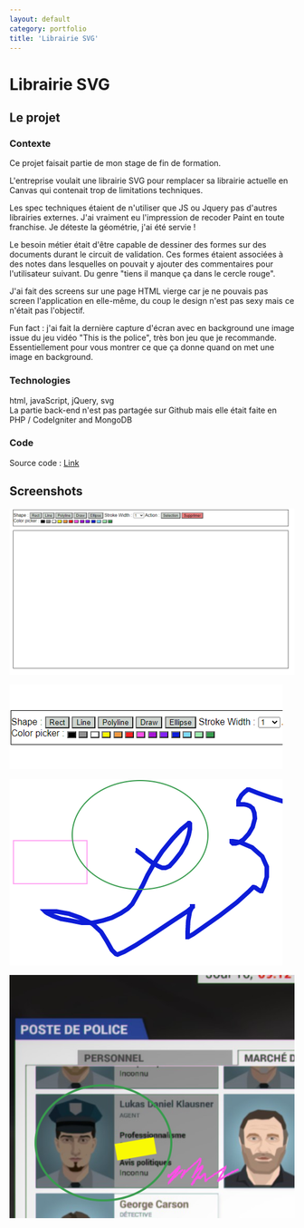 ```yaml
---
layout: default
category: portfolio
title: 'Librairie SVG'
---
```


# Librairie SVG

## Le projet

### Contexte

Ce projet faisait partie de mon stage de fin de formation.

L'entreprise voulait une librairie SVG pour remplacer sa librairie actuelle en Canvas qui contenait trop de limitations techniques.

Les spec techniques étaient de n'utiliser que JS ou Jquery pas d'autres librairies externes. 
J'ai vraiment eu l'impression de recoder Paint en toute franchise. Je déteste la géométrie, j'ai été servie !

Le besoin métier était d'être capable de dessiner des formes sur des documents durant le circuit de validation. Ces formes étaient associées à des notes dans lesquelles on pouvait y ajouter des commentaires pour l'utilisateur suivant. Du genre "tiens il manque ça dans le cercle rouge".

J'ai fait des screens sur une page HTML vierge car je ne pouvais pas screen l'application en elle-même, du coup le design n'est pas sexy mais ce n'était pas l'objectif.

Fun fact : j'ai fait la dernière capture d'écran avec en background une image issue du jeu vidéo "This is the police", très bon jeu que je recommande.
Essentiellement pour vous montrer ce que ça donne quand on met une image en background.


### Technologies

html, javaScript, jQuery, svg  
La partie back-end n'est pas partagée sur Github mais elle était faite en PHP / CodeIgniter and MongoDB

### Code

Source code : [Link](https://github.com/GeorgiaLR/LibrarySvg)

## Screenshots

![Screen1](/assets/img/svglibrary/svg-screen1.PNG)

![Screen2](/assets/img/svglibrary/svg-screen2.png)

![Screen3](/assets/img/svglibrary/svg-screen3.png)

![Screen4](/assets/img/svglibrary/svg-screen4.PNG)
